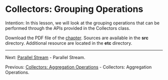 # Collectors: Grouping Operations

Intention: In this lesson, we will look at the grouping operations that can be performed through the APIs provided in 
the Collectors class.

Download the PDF file of the [chapter](chapter_23.pdf). Sources are available in the <b>src</b> directory. 
Additional resource are located in the <b>etc</b> directory.

<hr>

Next: [Parallel Stream](chapter_24.md "Parallel Stream") - Parallel Stream.

Previous: [Collectors: Aggregation Operations](chapter_22.md "Collectors: Aggregation Operations") - 
Collectors: Aggregation Operations.